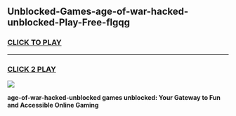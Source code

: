 
## Unblocked-Games-age-of-war-hacked-unblocked-Play-Free-flgqg
<h3>
<a href="https://premium76.site?title=age-of-war-hacked-unblocked&ref=20M">CLICK TO PLAY</a></h3>
<hr>

<h3>
<a href="https://premium76.site?title=age-of-war-hacked-unblocked&ref=20M">CLICK 2 PLAY</a>
  
</h3>

<a href="https://premium76.site?title=age-of-war-hacked-unblocked&ref=19M"><img src="https://clearcache.store/games.png"></a>


**age-of-war-hacked-unblocked games unblocked: Your Gateway to Fun and Accessible Online Gaming**
